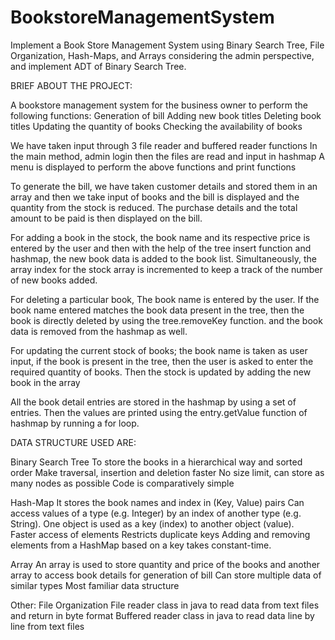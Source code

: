 # BookstoreManagementSystem
Implement a Book Store Management System using Binary Search Tree, File Organization,  Hash-Maps, and Arrays considering the admin perspective, and implement ADT of Binary Search Tree.

BRIEF ABOUT THE PROJECT:

A bookstore management system for the business owner to perform the following functions:
     Generation of bill
     Adding new book titles
     Deleting book titles 
     Updating the quantity of books
     Checking the availability of books

We have taken input through 3 file reader and buffered reader functions 
In the main method, admin login then the files are read and input in hashmap
A menu is displayed to perform the above functions and print functions

To generate the bill, we have taken customer details and stored them in an array and then we take input of books and the bill is displayed and the quantity from the stock is reduced. The purchase details and the total amount to be paid is then displayed on the bill.

For adding a book in the stock, the book name and its respective price is entered by the user and then with the help of the tree insert function and hashmap, the new book data is added to the book list. Simultaneously, the array index for the stock array  is incremented to keep a track of the number of new books added.

For deleting a particular book, The book name is entered by the user. If the book name entered matches the book data present in the tree, then the book is directly deleted by using the tree.removeKey function. and the book data is removed from the hashmap as well.

For updating the current stock of books; the book name is taken as user input, if the book is present in the tree, then the user is asked to enter the required quantity of books. Then the stock is updated by adding the new book in the array

All the book detail entries are stored in the hashmap by using a set of entries. Then the values are printed using the entry.getValue function of hashmap by running a for loop.


DATA STRUCTURE USED ARE:

   Binary Search Tree
        To store the books in a hierarchical way and sorted order
        Make traversal, insertion and deletion faster
        No size limit, can store as many nodes as possible
        Code is comparatively simple

  Hash-Map
        It stores the book names and index in (Key, Value) pairs
        Can access values of a type (e.g. Integer) by an index of another type (e.g. String).
        One object is used as a key (index) to another object (value).  
        Faster access of elements
        Restricts duplicate keys
        Adding and removing elements from a HashMap based on a key takes constant-time.

  Array
        An array is used to store quantity and price of the books and another array to access book details for generation of bill
        Can store multiple data of similar types
        Most familiar data structure

  Other: File Organization
        File reader class in java to read data from text files and return in byte format
        Buffered reader class in java to read data line by line from text files


